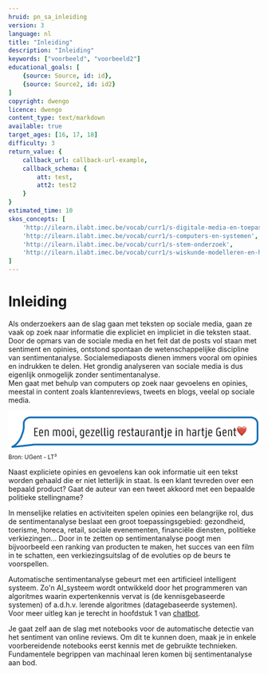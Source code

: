 ```yaml
---
hruid: pn_sa_inleiding
version: 3
language: nl
title: "Inleiding"
description: "Inleiding"
keywords: ["voorbeeld", "voorbeeld2"]
educational_goals: [
    {source: Source, id: id}, 
    {source: Source2, id: id2}
]
copyright: dwengo
licence: dwengo
content_type: text/markdown
available: true
target_ages: [16, 17, 18]
difficulty: 3
return_value: {
    callback_url: callback-url-example,
    callback_schema: {
        att: test,
        att2: test2
    }
}
estimated_time: 10
skos_concepts: [
    'http://ilearn.ilabt.imec.be/vocab/curr1/s-digitale-media-en-toepassingen', 
    'http://ilearn.ilabt.imec.be/vocab/curr1/s-computers-en-systemen', 
    'http://ilearn.ilabt.imec.be/vocab/curr1/s-stem-onderzoek', 
    'http://ilearn.ilabt.imec.be/vocab/curr1/s-wiskunde-modelleren-en-heuristiek'
]
---
```


# Inleiding

Als onderzoekers aan de slag gaan met teksten op sociale media, gaan ze vaak op zoek naar informatie die expliciet en impliciet in die teksten staat. Door de opmars van de sociale media en het feit dat de posts vol staan met sentiment en opinies, ontstond spontaan de wetenschappelijke discipline van sentimentanalyse. Socialemediaposts dienen immers vooral om opinies en indrukken te delen. Het grondig analyseren van sociale media is dus eigenlijk onmogelijk zonder sentimentanalyse.  
Men gaat met behulp van computers op zoek naar gevoelens en opinies, meestal in content zoals klantenreviews, tweets en blogs, veelal op sociale media. 

![](embed/resto.png "Post Resto")
<sub>Bron: UGent - LT³</sub>

Naast expliciete opinies en gevoelens kan ook informatie uit een tekst worden gehaald die er niet letterlijk in staat. Is een klant tevreden over een bepaald product? Gaat de auteur van een tweet akkoord met een bepaalde politieke stellingname? 

In menselijke relaties en activiteiten spelen opinies een belangrijke rol, dus de sentimentanalyse beslaat een groot toepassingsgebied: gezondheid, toerisme, horeca, retail, sociale evenementen, financiële diensten, politieke verkiezingen... Door in te zetten op sentimentanalyse poogt men bijvoorbeeld een ranking van producten te maken, het succes van een film in te schatten, een verkiezingsuitslag of de evoluties op de beurs te voorspellen.

Automatische sentimentanalyse gebeurt met een artificieel intelligent systeem. Zo'n AI_systeem wordt ontwikkeld door het programmeren van algoritmes waarin expertenkennis vervat is (de kennisgebaseerde systemen) of a.d.h.v. lerende algoritmes (datagebaseerde systemen).  
Voor meer uitleg kan je terecht in hoofdstuk 1 van [chatbot](embed/Chatbot_handleiding_eerstedruk.pdf "chatbot handleiding").

Je gaat zelf aan de slag met notebooks voor de automatische detectie van het sentiment van online reviews. Om dit te kunnen doen, maak je in enkele voorbereidende notebooks eerst kennis met de gebruikte technieken. Fundamentele begrippen van machinaal leren komen bij sentimentanalyse aan bod.
